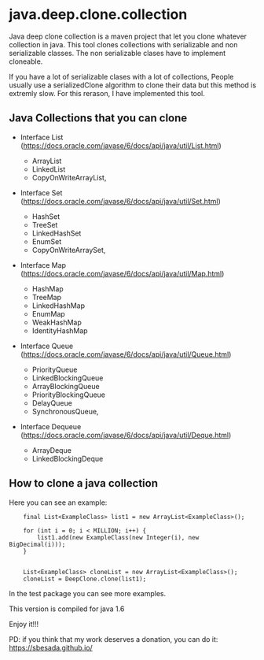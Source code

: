 # java.deep.clone.collection
Java deep clone collection is a maven project that let you clone whatever collection in java. This tool clones collections with serializable and non serializable classes. The non serializable clases have to implement cloneable.

If you have a lot of serializable clases with a lot of collections, People usually use a serializedClone algorithm to clone their data but this method is extremly slow. For this rerason, I have implemented this tool.

## Java Collections that you can clone

+ Interface List (https://docs.oracle.com/javase/6/docs/api/java/util/List.html)
  + ArrayList
  + LinkedList
  + CopyOnWriteArrayList,

+ Interface Set (https://docs.oracle.com/javase/6/docs/api/java/util/Set.html)
  + HashSet
  + TreeSet
  + LinkedHashSet
  + EnumSet
  + CopyOnWriteArraySet,

+ Interface Map (https://docs.oracle.com/javase/6/docs/api/java/util/Map.html)
  + HashMap
  + TreeMap
  + LinkedHashMap
  + EnumMap
  + WeakHashMap
  + IdentityHashMap
  
+ Interface Queue (https://docs.oracle.com/javase/6/docs/api/java/util/Queue.html)
  + PriorityQueue
  + LinkedBlockingQueue
  + ArrayBlockingQueue
  + PriorityBlockingQueue
  + DelayQueue
  + SynchronousQueue,

+ Interface Dequeue (https://docs.oracle.com/javase/6/docs/api/java/util/Deque.html)
  + ArrayDeque
  + LinkedBlockingDeque

## How to clone a java collection

Here you can see an example:

        final List<ExampleClass> list1 = new ArrayList<ExampleClass>();

        for (int i = 0; i < MILLION; i++) {
            list1.add(new ExampleClass(new Integer(i), new BigDecimal(i)));
        }


        List<ExampleClass> cloneList = new ArrayList<ExampleClass>();
        cloneList = DeepClone.clone(list1);
        

In the test package you can see more examples. 

This version is compiled for java 1.6

Enjoy it!!!

PD: if you think that my work deserves a donation, you can do it: https://sbesada.github.io/
